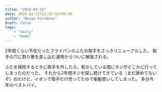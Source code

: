 ```yaml
---
title: "2024-03-22"
date: 2024-03-22T21:52:53+09:00
author: "Naoya Furudono"
draft: false
tags:
    - "daily"
    - "home"
---
```


2年間くらい不在だったフライパンのふたの取手をさっきリニューアルした。
取手の穴に割り箸を差し込む運用からついに解放される。

ふたを掃除するときに取手を外したら、乾かしている間にネジがどこかに行ってしまったのだった。
それから2年間ネジを探し続けてきている（まだ諦めてないぞ）のだけど、イオンで取手だけ売ってたので衝動買いしてしまった。
多分今年のベストバイ。

